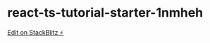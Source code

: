 # react-ts-tutorial-starter-1nmheh

[Edit on StackBlitz ⚡️](https://stackblitz.com/edit/react-ts-tutorial-starter-1nmheh)